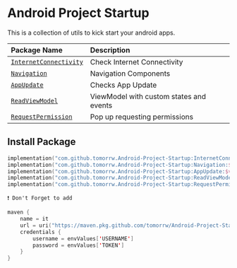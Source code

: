 
# Android Project Startup

This is a collection of utils to kick start your android apps.

| Package Name | Description                |
| :--------    | :------------------------- |
| [`InternetConnectivity`](InternetConnectivity) | Check Internet Connectivity |
| [`Navigation`](Navigation) | Navigation Components |
| [`AppUpdate`](AppUpdate) | Checks App Update |
| [`ReadViewModel`](ReadViewModel) | ViewModel with custom states and events |
| [`RequestPermission`](RequestPermission) | Pop up requesting permissions |



## Install Package

```kotlin
implementation("com.github.tomorrw.Android-Project-Startup:InternetConnectivity:$version")
implementation("com.github.tomorrw.Android-Project-Startup:Navigation:$version")
implementation("com.github.tomorrw.Android-Project-Startup:AppUpdate:$version")
implementation("com.github.tomorrw.Android-Project-Startup:ReadViewModel:$version")
implementation("com.github.tomorrw.Android-Project-Startup:RequestPermission:$version")
```
`❗️ Don't Forget to add`
```kotlin
maven {
    name = it
    url = uri("https://maven.pkg.github.com/tomorrw/Android-Project-Startup")
    credentials {
        username = envValues['USERNAME']
        password = envValues['TOKEN']
    }
}
```
